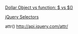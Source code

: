 
[Dollar Object vs function: $ vs $()](http://learn.jquery.com/using-jquery-core/dollar-object-vs-function/)

[jQuery Selectors](http://www.w3schools.com/jquery/jquery_ref_selectors.asp)

attr() http://api.jquery.com/attr/